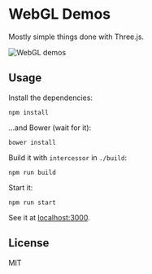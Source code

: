 # WebGL Demos

Mostly simple things done with Three.js.

![WebGL demos](screenshot.png)

## Usage

Install the dependencies:

    npm install

...and Bower (wait for it):

    bower install

Build it with `intercessor` in `./build`:

    npm run build

Start it:

    npm run start

See it at [localhost:3000](http://localhost:3000).

## License

MIT
